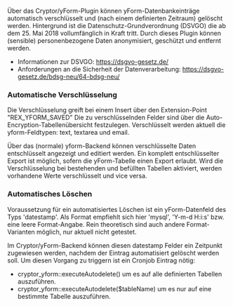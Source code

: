 Über das Cryptor/yForm-Plugin können yForm-Datenbankeinträge automatisch verschlüsselt und (nach einem definierten Zeitraum) gelöscht werden. 
Hintergrund ist die Datenschutz-Grundverordnung (DSVGO) die ab dem 25. Mai 2018 vollumfänglich in Kraft tritt. 
Durch dieses Plugin können (sensible) personenbezogene Daten anonymisiert, geschützt und entfernt werden.

* Informationen zur DSVGO: https://dsgvo-gesetz.de/
* Anforderungen an die Sicherheit der Datenverarbeitung: https://dsgvo-gesetz.de/bdsg-neu/64-bdsg-neu/

### Automatische Verschlüsselung
Die Verschlüsselung greift bei einem Insert über den Extension-Point "REX_YFORM_SAVED"
Die zu verschlüsselnden Felder sind über die Auto-Encryption-Tabellenübersicht festzulegen.
Verschlüsselt werden aktuell die yform-Feldtypen: text, textarea und email.

Über das (normale) yform-Backend können verschlüsselte Daten entschlüsselt angezeigt und editiert werden.
Ein komplett entschlüsselter Export ist möglich, sofern die yForm-Tabelle einen Export erlaubt.
Wird die Verschlüsselung bei bestehenden und befüllten Tabellen aktiviert, werden vorhandene Werte verschlüsselt und vice versa.

### Automatisches Löschen
Voraussetzung für ein automatisiertes Löschen ist ein yForm-Datenfeld des Typs 'datestamp'.
Als Format empfiehlt sich hier 'mysql', 'Y-m-d H:i:s' bzw. eine leere Format-Angabe.
Rein theoretisch sind auch andere Format-Varianten möglich, nur aktuell nicht getestet.

Im Cryptor/yForm-Backend können diesen datestamp Felder ein Zeitpunkt zugewiesen werden, nachdem der Eintrag automatisiert gelöscht werden soll. Um diesen Vorgang zu triggern ist ein Cronjob Eintrag nötig:
* cryptor_yform::executeAutodelete() um es auf alle definierten Tabellen auszuführen.
* cryptor_yform::executeAutodelete($tableName) um es nur auf eine bestimmte Tabelle auszuführen.